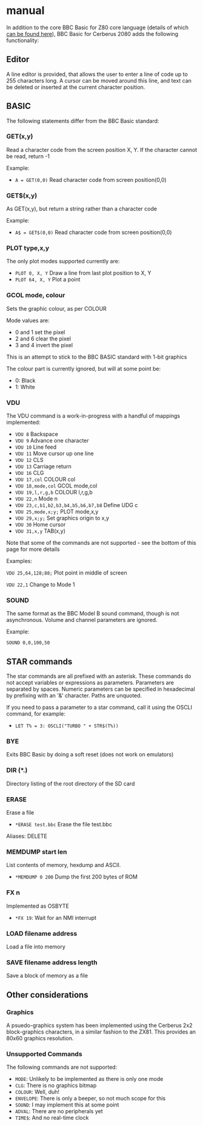 # manual

In addition to the core BBC Basic for Z80 core language (details of which [can be found here](bbcbasic.txt)), BBC Basic for Cerberus 2080 adds the following functionality:

## Editor

A line editor is provided, that allows the user to enter a line of code up to 255 characters long. A cursor can be moved around this line, and text can be deleted or inserted at the current character position.

## BASIC

The following statements differ from the BBC Basic standard:

### GET(x,y)

Read a character code from the screen position X, Y. If the character cannot be read, return -1

Example:

- `A = GET(0,0)` Read character code from screen position(0,0)

### GET$(x,y)

As GET(x,y), but return a string rather than a character code

Example:

- `A$ = GET$(0,0)` Read character code from screen position(0,0)

### PLOT type,x,y

The only plot modes supported currently are:

- `PLOT 0, X, Y` Draw a line from last plot position to X, Y
- `PLOT 64, X, Y` Plot a point

### GCOL mode, colour

Sets the graphic colour, as per COLOUR

Mode values are:
- 0 and 1 set the pixel
- 2 and 6 clear the pixel
- 3 and 4 invert the pixel

This is an attempt to stick to the BBC BASIC standard with 1-bit graphics

The colour part is currently ignored, but will at some point be:

- 0: Black
- 1: White

### VDU

The VDU command is a work-in-progress with a handful of mappings implemented:

- `VDU 8` Backspace
- `VDU 9` Advance one character
- `VDU 10` Line feed
- `VDU 11` Move cursor up one line
- `VDU 12` CLS
- `VDU 13` Carriage return
- `VDU 16` CLG
- `VDU 17,col` COLOUR col
- `VDU 18,mode,col` GCOL mode,col
- `VDU 19,l,r,g,b` COLOUR l,r,g,b
- `VDU 22,n` Mode n
- `VDU 23,c,b1,b2,b3,b4,b5,b6,b7,b8` Define UDG c
- `VDU 25,mode,x;y;` PLOT mode,x,y
- `VDU 29,x;y;` Set graphics origin to x,y
- `VDU 30` Home cursor
- `VDU 31,x,y` TAB(x,y)

Note that some of the commands are not supported - see the bottom of this page for more details

Examples:

`VDU 25,64,128;88;` Plot point in middle of screen

`VDU 22,1` Change to Mode 1

### SOUND

The same format as the BBC Model B sound command, though is not asynchronous. Volume and channel parameters are ignored.

Example:

`SOUND 0,0,100,50`

## STAR commands

The star commands are all prefixed with an asterisk. These commands do not accept variables or expressions as parameters. Parameters are separated by spaces. Numeric parameters can be specified in hexadecimal by prefixing with an '&' character. Paths are unquoted. 

If you need to pass a parameter to a star command, call it using the OSCLI command, for example:

- `LET T% = 3: OSCLI("TURBO " + STR$(T%))`

### BYE

Exits BBC Basic by doing a soft reset (does not work on emulators)

### DIR (*.)

Directory listing of the root directory of the SD card

### ERASE

Erase a file

- `*ERASE test.bbc` Erase the file test.bbc

Aliases: DELETE

### MEMDUMP start len

List contents of memory, hexdump and ASCII.

- `*MEMDUMP 0 200` Dump the first 200 bytes of ROM

### FX n

Implemented as OSBYTE

- `*FX 19`: Wait for an NMI interrupt

### LOAD filename address

Load a file into memory

### SAVE filename address length

Save a block of memory as a file

## Other considerations

### Graphics

A psuedo-graphics system has been implemented using the Cerberus 2x2 block-graphics characters, in a similar fashion to the ZX81. This provides an 80x60 graphics resolution.

### Unsupported Commands

The following commands are not supported:

- `MODE`: Unlikely to be implemented as there is only one mode
- `CLG`: There is no graphics bitmap
- `COLOUR`: Well, duh!
- `ENVELOPE`: There is only a beeper, so not much scope for this
- `SOUND`: I may implement this at some point
- `ADVAL`: There are no peripherals yet
- `TIME$`: And no real-time clock

